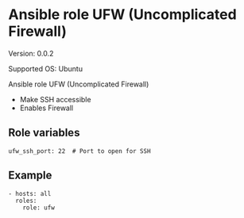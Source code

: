 # Ansible role UFW (Uncomplicated Firewall)

Version: 0.0.2

Supported OS: Ubuntu

Ansible role UFW (Uncomplicated Firewall)

- Make SSH accessible
- Enables Firewall

## Role variables
```
ufw_ssh_port: 22  # Port to open for SSH
```

## Example
```
- hosts: all
  roles:
    role: ufw
```
